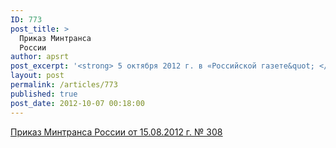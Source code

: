 ```yaml
---
ID: 773
post_title: >
  Приказ Минтранса
  России
author: apsrt
post_excerpt: '<strong> 5 октября 2012 г. в «Российской газете&quot; </strong> (№ 5903) опубликован приказ Минтранса России от 15.08.2012 г. № 308  «Об утверждении Порядка подготовки и содержания плановых (рейдовых) заданий», подготовленный во исполнение пункта 5 статьи 38(1)  КВВТ'
layout: post
permalink: /articles/773
published: true
post_date: 2012-10-07 00:18:00
---
```

<a href="http://www.apsrt.ru/docs/205s.docx"><span style="text-decoration:underline;">Приказ Минтранса России  от 15.08.2012 г.  № 308 </span></a>